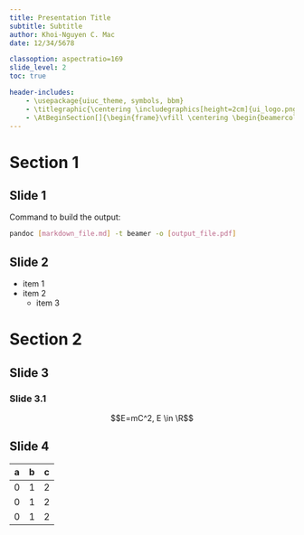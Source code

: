 ```yaml
---
title: Presentation Title
subtitle: Subtitle
author: Khoi-Nguyen C. Mac
date: 12/34/5678

classoption: aspectratio=169
slide_level: 2
toc: true

header-includes: 
	- \usepackage{uiuc_theme, symbols, bbm}
	- \titlegraphic{\centering \includegraphics[height=2cm]{ui_logo.png}}
	- \AtBeginSection[]{\begin{frame}\vfill \centering \begin{beamercolorbox}[sep=8pt,center,shadow=true,rounded=true]{title} \usebeamerfont{title}\insertsectionhead \par \end{beamercolorbox} \vfill \end{frame} }
---
```


# Section 1

## Slide 1
Command to build the output:

```bash
pandoc [markdown_file.md] -t beamer -o [output_file.pdf]
```

## Slide 2
- item 1
- item 2
	- item 3

# Section 2
## Slide 3
### Slide 3.1
$$E=mC^2, E \in \R$$


## Slide 4
| a | b | c |
|---|---|---|
| 0 | 1 | 2 |
| 0 | 1 | 2 |
| 0 | 1 | 2 |
